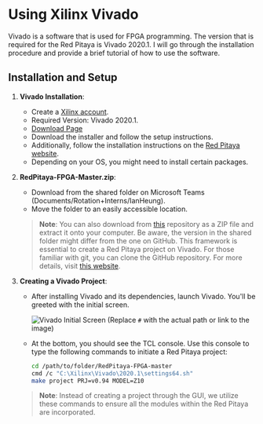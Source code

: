 # Using Xilinx Vivado

Vivado is a software that is used for FPGA programming. The version that is required for the Red Pitaya is Vivado 2020.1. I will go through the installation procedure and provide a brief tutorial of how to use the software.

## Installation and Setup

1. **Vivado Installation**:
   - Create a [Xilinx account](https://www.amd.com/en/registration/create-account.html).
   - Required Version: Vivado 2020.1.
   - [Download Page](https://www.xilinx.com/support/download/index.html/content/xilinx/en/downloadNav/vivado-design-tools/archive.html)
   - Download the installer and follow the setup instructions.
   - Additionally, follow the installation instructions on the [Red Pitaya website](https://redpitaya-knowledge-base.readthedocs.io/en/latest/learn_fpga/3_vivado_env/tutorfpga1.html).
   - Depending on your OS, you might need to install certain packages.


2. **RedPitaya-FPGA-Master.zip**:
   - Download from the shared folder on Microsoft Teams (Documents/Rotation+Interns/IanHeung).
   - Move the folder to an easily accessible location.
   
   > **Note**: You can also download from [this](https://github.com/RedPitaya/RedPitaya-FPGA) repository as a ZIP file and extract it onto your computer. Be aware, the version in the shared folder might differ from the one on GitHub. This framework is essential to create a Red Pitaya project on Vivado. For those familiar with git, you can clone the GitHub repository. For more details, visit [this website](https://redpitaya-knowledge-base.readthedocs.io/en/latest/learn_fpga/3_vivado_env/tutorfpga2.html).

3. **Creating a Vivado Project**:
   - After installing Vivado and its dependencies, launch Vivado. You'll be greeted with the initial screen.
   
     ![Vivado Initial Screen](#) (Replace `#` with the actual path or link to the image)
     
   - At the bottom, you should see the TCL console. Use this console to type the following commands to initiate a Red Pitaya project:
   
     ```bash
     cd /path/to/folder/RedPitaya-FPGA-master
     cmd /c "C:\Xilinx\Vivado\2020.1\settings64.sh"
     make project PRJ=v0.94 MODEL=Z10
     ```

   > **Note**: Instead of creating a project through the GUI, we utilize these commands to ensure all the modules within the Red Pitaya are incorporated.

